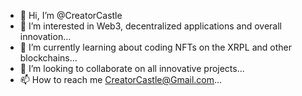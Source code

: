 - 👋 Hi, I’m @CreatorCastle
- 👀 I’m interested in Web3, decentralized applications and overall innovation...
- 🌱 I’m currently learning about coding NFTs on the XRPL and other blockchains...
- 💞️ I’m looking to collaborate on all innovative projects...
- 📫 How to reach me CreatorCastle@Gmail.com...

<!---
CreatorCastle/CreatorCastle is a ✨ special ✨ repository because its `README.md` (this file) appears on your GitHub profile.
You can click the Preview link to take a look at your changes.
--->
